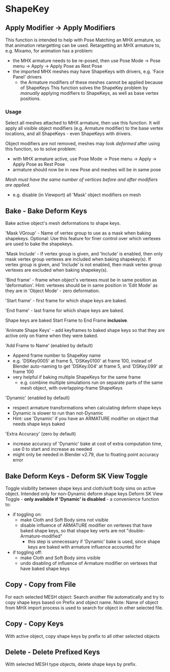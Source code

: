 # ShapeKey

## Apply Modifier -> Apply Modifiers
This function is intended to help with Pose Matching an MHX armature, so that animation retargetting can be used.
Retargetting an MHX armature to, e.g. Mixamo, for animation has a problem:
- the MHX armature needs to be re-posed, then use Pose Mode -> Pose menu -> Apply -> Apply Pose as Rest Pose
- the imported MHX meshes may have ShapeKeys with drivers, e.g. 'Face Panel' drivers
  - the Armature modifiers of these meshes cannot be applied because of ShapeKeys
This function solves the ShapeKey problem by *manually* applying modifiers to ShapeKeys, as well as base vertex positions.

### Usage
Select all meshes attached to MHX armature, then use this function.
It will apply all visible object modifiers (e.g. Armature modifier) to the base vertex locations, and all ShapeKeys - even ShapeKeys with drivers.

Object modifiers are not removed, meshes may look *deformed* after using this function, so to solve problem:
- with MHX armature active, use Pose Mode -> Pose menu -> Apply -> Apply Pose as Rest Pose
- armature should now be in new Pose and meshes will be in same pose

*Mesh must have the same number of vertices before and after modifiers are applied.*
- e.g. disable (in Viewport) all 'Mask' object modifiers on mesh

## Bake - Bake Deform Keys
Bake active object's mesh deformations to shape keys.

'Mask VGroup' - Name of vertex group to use as a mask when baking shapekeys. Optional: Use this feature for finer control over which vertexes are used to bake the shapekeys.

'Mask Include' - If vertex group is given, and 'Include' is enabled, then only mask vertex group vertexes are included when baking shapekey(s). If vertex group is given, and 'Include' is not enabled, then mask vertex group vertexes are excluded when baking shapekey(s).

'Bind frame' - frame when object's vertexes must be in same position as 'deformation'.
Hint: vertexes should be in same position in 'Edit Mode' as they are in 'Object Mode' - zero deformation.

'Start frame' - first frame for which shape keys are baked.

'End frame' - last frame for which shape keys are baked.

Shape keys are baked Start Frame to End Frame **inclusive**.

'Animate Shape Keys' - add keyframes to baked shape keys so that they are active only on frame when they were baked.

'Add Frame to Name' (enabled by default)
  - Append frame number to ShapeKey name
  - e.g. 'DSKey0005' at frame 5, 'DSKey0100' at frame 100, instead of Blender auto-naming to get 'DSKey.004' at frame 5, and 'DSKey.099' at frame 100
  - very helpful if baking multiple ShapeKeys for the same frame
    - e.g. combine multiple simulations run on separate parts of the same mesh object, with overlapping-frame ShapeKeys

'Dynamic' (enabled by default)
  - respect armature transformations when calculating deform shape keys
  - Dynamic is slower to run than not-Dynamic
  - Hint: use 'Dynamic' if you have an ARMATURE modifier on object that needs shape keys baked

'Extra Accuracy' (zero by default)
- increase accuracy of 'Dynamic' bake at cost of extra computation time, use 0 to start and increase as needed
- might only be needed in Blender v2.79, due to floating point accuracy error

## Bake Deform Keys - Deform SK View Toggle
Toggle visibility between shape keys and cloth/soft body sims on active object. Intended only for non-Dynamic deform shape keys
Deform SK View Toggle - **only available if 'Dynamic' is disabled** - a convenience function to:
- if toggling on:
  - make Cloth and Soft Body sims not visible
  - disable influence of ARMATURE modifier on vertexes that have baked shape keys, so that shape key verts are not "double-Armature-modified"
    - this step is unnecessary if 'Dynamic' bake is used, since shape keys are baked with armature influence accounted for
- if toggling off:
  - make Cloth and Soft Body sims visible
  - undo disabling of influence of Armature modifier on vertexes that have baked shape keys

## Copy - Copy from File
For each selected MESH object: Search another file automatically and try to copy shape keys based on Prefix and object name. Note: Name of object from MHX import process is used to search for object in other selected file.

## Copy - Copy Keys
With active object, copy shape keys by prefix to all other selected objects

## Delete - Delete Prefixed Keys
With selected MESH type objects, delete shape keys by prefix.
